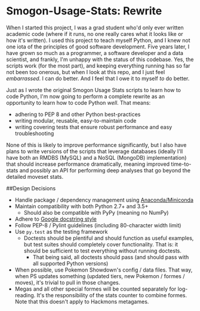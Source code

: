 # Smogon-Usage-Stats: Rewrite
When I started this project, I was a grad student who'd only ever written
academic code (where if it runs, no one really cares what it looks like or how
it's written). I used this project to teach myself Python, and I knew not one
iota of the principles of good software development. Five years later, I have
grown so much as a programmer, a software developer and a data scientist, and
frankly, I'm unhappy with the status of this codebase. Yes, the scripts work
(for the most part), and keeping everything running has so far not been too
onerous, but when I look at this repo, and I just feel *embarrassed*. I can do
better. And I feel that I owe it to myself *to* do better.

Just as I wrote the original Smogon Usage Stats scripts to learn how to code
Python, I'm now going to perform a complete rewrite as an opportunity to learn
how to code Python *well*. That means:
  * adhering to PEP 8 and other Python best-practices
  * writing modular, reusable, easy-to-maintain code
  * writing covering tests that ensure robust performance and easy
  troubleshooting

None of this is likely to improve performance significantly, but I also have
plans to write versions of the scripts that leverage databases (ideally I'll
have both an RMDBS (MySQL) and a NoSQL (MongoDB) implementation) that should
increase performance dramatically, meaning improved time-to-stats and possibly
an API for performing deep analyses that go beyond the detailed moveset stats.

##Design Decisions
 * Handle package / dependency management using
 [Anaconda/Miniconda](https://www.continuum.io/why-anaconda)
 * Maintain compatibility with both Python 2.7+ and 3.5+
    * Should also be compatible with PyPy (meaning no NumPy)
 * Adhere to [Google docstring style](
 http://sphinxcontrib-napoleon.readthedocs.io/en/latest/example_google.html)
 * Follow PEP-8 / Pylint guidelines (including 80-character width limit)
 * Use `py.test` as the testing framework
    * Doctests should be plentiful and should function as useful examples, but
    test suites should completely cover functionality. That is: it should be
    sufficient to test everything without running doctests.
        * That being said, all doctests should pass (and should pass with all
        supported Python versions)
 * When possible, use Pokemon Showdown's config / data files. That way, when
 PS updates something (updated tiers, new Pokemon / formes / moves), it's
 trivial to pull in those changes.
 * Megas and all other special formes will be counted separately for
 log-reading. It's the responsibility of the stats counter to combine formes.
 Note that this doesn't apply to Hackmons metagames.